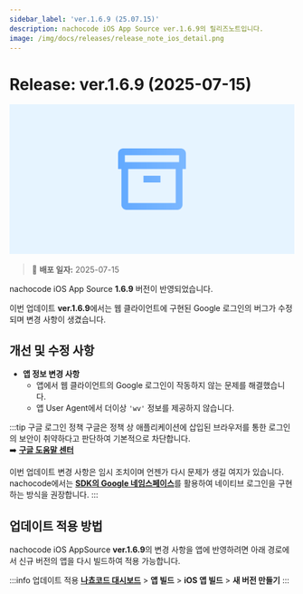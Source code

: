 ```yaml
---
sidebar_label: 'ver.1.6.9 (25.07.15)'
description: nachocode iOS App Source ver.1.6.9의 릴리즈노트입니다.
image: /img/docs/releases/release_note_ios_detail.png
---
```


# Release: ver.1.6.9 (2025-07-15)

![ios_detail](/img/docs/releases/release_note_ios_detail.png)

> 🔔 **배포 일자:** 2025-07-15

nachocode iOS App Source **1.6.9** 버전이 반영되었습니다.

이번 업데이트 **ver.1.6.9**에서는 웹 클라이언트에 구현된 Google 로그인의 버그가 수정되며 변경 사항이 생겼습니다.

## 개선 및 수정 사항

- **앱 정보 변경 사항**
  - 앱에서 웹 클라이언트의 Google 로그인이 작동하지 않는 문제를 해결했습니다.
  - 앱 User Agent에서 더이상 `'wv'` 정보를 제공하지 않습니다.

:::tip 구글 로그인 정책
구글은 정책 상 애플리케이션에 삽입된 브라우저를 통한 로그인의 보안이 취약하다고 판단하여 기본적으로 차단합니다.  
➡️ [**구글 도움말 센터**](https://support.google.com/accounts/answer/7675428)

이번 업데이트 변경 사항은 임시 조치이며 언젠가 다시 문제가 생길 여지가 있습니다.  
nachocode에서는 [**SDK의 Google 네임스페이스**](/docs/sdk/integrations/google)를 활용하여 네이티브 로그인을 구현하는 방식을 권장합니다.
:::

## 업데이트 적용 방법

nachocode iOS AppSource **ver.1.6.9**의 변경 사항을 앱에 반영하려면 아래 경로에서 신규 버전의 앱을 다시 빌드하여 적용 가능합니다.

:::info 업데이트 적용
[**나쵸코드 대시보드**](https://nachocode.io/?utm_source=docs&utm_medium=documentation&utm_campaign=devguide) > **앱 빌드** > **iOS 앱 빌드** > **새 버전 만들기**
:::
